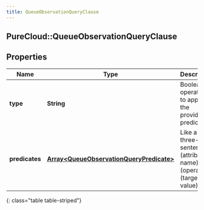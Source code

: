 ```yaml
---
title: QueueObservationQueryClause
---
```

## PureCloud::QueueObservationQueryClause

## Properties

|Name | Type | Description | Notes|
|------------ | ------------- | ------------- | -------------|
| **type** | **String** | Boolean operation to apply to the provided predicates | |
| **predicates** | [**Array&lt;QueueObservationQueryPredicate&gt;**](QueueObservationQueryPredicate.html) | Like a three-word sentence: (attribute-name) (operator) (target-value). | |
{: class="table table-striped"}


